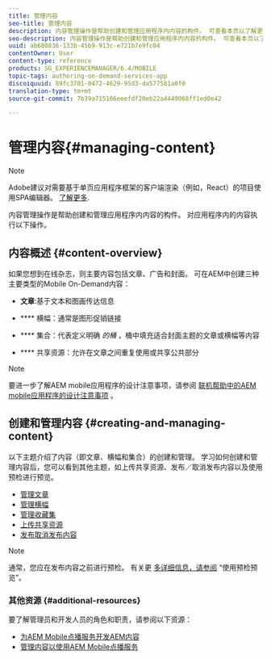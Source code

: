 ```yaml
---
title: 管理内容
seo-title: 管理内容
description: 内容管理操作是帮助创建和管理应用程序内内容的构件。 可查看本页以了解更多信息。
seo-description: 内容管理操作是帮助创建和管理应用程序内内容的构件。 可查看本页以了解更多信息。
uuid: ab680836-133b-45b9-913c-e721b7e9fc04
contentOwner: User
content-type: reference
products: SG_EXPERIENCEMANAGER/6.4/MOBILE
topic-tags: authoring-on-demand-services-app
discoiquuid: 89fc3701-0472-4629-95d3-da577581a0f0
translation-type: tm+mt
source-git-commit: 7b39a715166eeefdf20eb22a4449068ff1ed0e42

---
```



# 管理内容{#managing-content}

>[!NOTE]
>
>Adobe建议对需要基于单页应用程序框架的客户端渲染（例如，React）的项目使用SPA编辑器。 [了解更多](/help/sites-developing/spa-overview.md).

内容管理操作是帮助创建和管理应用程序内内容的构件。 对应用程序内的内容执行以下操作。

## 内容概述 {#content-overview}

如果您想到在线杂志，则主要内容包括文章、广告和封面。 可在AEM中创建三种主要类型的Mobile On-Demand内容：

* **文章**:基于文本和图画传达信息
* **** 横幅：通常是图形促销链接
* **** 集合：代表定义明确 *的桶* ，桶中填充适合封面主题的文章或横幅等内容

* **** 共享资源：允许在文章之间重复使用或共享公共部分

>[!NOTE]
>
>要进一步了解AEM mobile应用程序的设计注意事项，请参阅 [联机帮助中的AEM mobile应用程序的设计注意事项](https://helpx.adobe.com/digital-publishing-solution/help/design-app.html) 。

## 创建和管理内容 {#creating-and-managing-content}

以下主题介绍了内容（即文章、横幅和集合）的创建和管理。 学习如何创建和管理内容后，您可以看到其他主题，如上传共享资源、发布／取消发布内容以及使用预检进行预览。

* [管理文章](/help/mobile/mobile-on-demand-managing-articles.md)
* [管理横幅](/help/mobile/mobile-on-demand-managing-banners.md)
* [管理收藏集](/help/mobile/mobile-on-demand-managing-collections.md)
* [上传共享资源](/help/mobile/mobile-on-demand-shared-resources.md)
* [发布取消发布内容](/help/mobile/mobile-on-demand-publishing-unpublishing.md)

>[!NOTE]
>
>通常，您应在发布内容之前进行预检。 有关更 [多详细信息，请参阅](/help/mobile/aem-mobile-manage-ondemand-services.md) “使用预检预览”。

### 其他资源 {#additional-resources}

要了解管理员和开发人员的角色和职责，请参阅以下资源：

* [为AEM Mobile点播服务开发AEM内容](/help/mobile/aem-mobile-on-demand.md)
* [管理内容以使用AEM Mobile点播服务](/help/mobile/aem-mobile.md)

